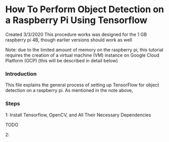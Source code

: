How To Perform Object Detection on a Raspberry Pi Using Tensorflow 
==================================================================

Created 3/3/2020
This procedure works was designed for the 1 GB raspberry pi 4B, though earlier versions should work as well

Note: due to the limited amount of memory on the raspberry pi, this tutorial requires the creation of a virtual machine (VM) instance on Google Cloud Platform (GCP) (this will be described in detail below)

### Introduction
<!-- blank line -->

This file explains the general process of setting up TensorFlow for object detection on a raspberry pi. As mentioned in the note above, 

### Steps
<!-- blank line -->

1: Install Tensorflow, OpenCV, and All Their Necessary Dependencies

TODO

2: 
